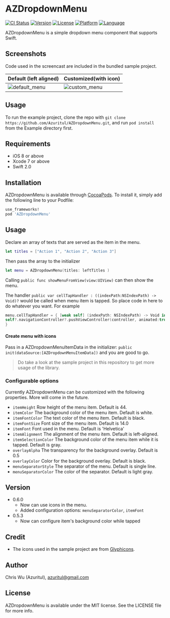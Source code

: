 # AZDropdownMenu

[![CI Status](http://img.shields.io/travis/Azuritul/AZDropdownMenu.svg?style=flat)](https://travis-ci.org/Azuritul/AZDropdownMenu)
[![Version](https://img.shields.io/cocoapods/v/AZDropdownMenu.svg?style=flat)](http://cocoapods.org/pods/AZDropdownMenu)
[![License](https://img.shields.io/cocoapods/l/AZDropdownMenu.svg?style=flat)](http://cocoapods.org/pods/AZDropdownMenu)
[![Platform](https://img.shields.io/cocoapods/p/AZDropdownMenu.svg?style=flat)](http://cocoapods.org/pods/AZDropdownMenu)
[![Language](https://img.shields.io/badge/swift-2.0-orange.svg)](http://swift.org)

AZDropdownMenu is a simple dropdown menu component that supports Swift.

## Screenshots
Code used in the screencast are included in the bundled sample project.

|Default (left aligned) | Customized(with icon) |
|---|--|
|![default_menu](https://cloud.githubusercontent.com/assets/879197/12356835/074e2c16-bbe8-11e5-8edf-0f5ed40ef7c9.gif)|![custom_menu](https://cloud.githubusercontent.com/assets/879197/12356867/33af8e44-bbe8-11e5-8c5f-cd0e5f69733c.gif)|

## Usage

To run the example project, clone the repo with `git clone https://github.com/Azuritul/AZDropdownMenu.git`, and run `pod install` from the Example directory first.

## Requirements
- iOS 8 or above
- Xcode 7 or above
- Swift 2.0

## Installation

AZDropdownMenu is available through [CocoaPods](http://cocoapods.org). To install
it, simply add the following line to your Podfile:

```ruby
use_frameworks!
pod 'AZDropdownMenu'
```

## Usage

Declare an array of texts that are served as the item in the menu.
```swift
let titles = ["Action 1", "Action 2", "Action 3"]
```
Then pass the array to the initializer
```swift
let menu = AZDropdownMenu(titles: leftTitles )
```
Calling `public func showMenuFromView(view:UIView)` can then show the menu.

The handler `public var cellTapHandler : ((indexPath:NSIndexPath) -> Void)?` would be called
when menu item is tapped. So place code in here to do whatever you want. For example

```swift
menu.cellTapHandler = { [weak self] (indexPath: NSIndexPath) -> Void in
self?.navigationController?.pushViewController(controller, animated:true)
}
```

#### Create menu with icons
Pass in a AZDropdownMenuItemData in the initializer: `public init(dataSource:[AZDropdownMenuItemData])` and you are good to go.

> Do take a look at the sample project in this repository to get more usage of the library.

### Configurable options
Currently AZDropdownMenu can be customized with the following properties. More will come in the future.

- `itemHeight` Row height of the menu item. Default is 44.
- `itemColor` The background color of the menu item. Default is white.
- `itemFontColor` The text color of the menu item. Default is black.
- `itemFontSize` Font size of the menu item. Default is 14.0
- `itemFont` Font used in the menu. Default is 'Helvetica'
- `itemAlignment` The alignment of the menu item. Default is left-aligned.
- `itemSelectionColor` The background color of the menu item while it is tapped. Default is gray.
- `overlayAlpha` The transparency for the background overlay. Default is 0.5
- `overlayColor` Color for the background overlay. Default is black.
- `menuSeparatorStyle` The separator of the menu. Default is single line.
- `menuSeparatorColor` The color of the separator. Default is light gray.

## Version
- 0.6.0
   - Now can use icons in the menu.
   - Added configuration options: `menuSeparatorColor`, `itemFont`
- 0.5.3
   - Now can configure item's background color while tapped

## Credit
- The icons used in the sample project are from [Glyphicons](http://www.glyphicons.com/).

## Author

Chris Wu (Azuritul), azuritul@gmail.com

## License

AZDropdownMenu is available under the MIT license. See the LICENSE file for more info.
